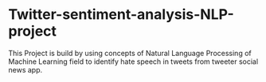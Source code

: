 # Twitter-sentiment-analysis-NLP-project
This Project is build by using concepts of Natural Language Processing of Machine Learning field to identify hate speech in tweets from tweeter social news app.
